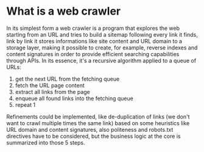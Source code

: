 What is a web crawler
=====================

In its simplest form a web crawler is a program that explores the web starting
from an URL and tries to build a sitemap following every link it finds, link by
link it stores informations like site content and URL domain to a storage
layer, making it possible to create, for example, reverse indexes and content
signatures in order to provide efficient searching capabilities through APIs.
In its essence, it's a recursive algorithm applied to a queue of URLs:

1. get the next URL from the fetching queue
2. fetch the URL page content
3. extract all links from the page
4. enqueue all found links into the fetching queue
5. repeat 1

Refinements could be implemented, like de-duplication of links (we don't want
to crawl multiple times the same link) based on some heuristics like URL domain
and content signatures, also politeness and robots.txt directives have to be
considered, but the business logic at the core is summarized into those 5
steps.
